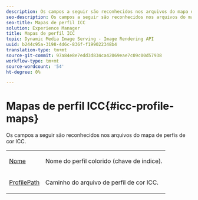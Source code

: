 ```yaml
---
description: Os campos a seguir são reconhecidos nos arquivos do mapa de perfis de cor ICC.
seo-description: Os campos a seguir são reconhecidos nos arquivos do mapa de perfis de cor ICC.
seo-title: Mapas de perfil ICC
solution: Experience Manager
title: Mapas de perfil ICC
topic: Dynamic Media Image Serving - Image Rendering API
uuid: b244c95a-3198-4d6c-836f-f199022348b4
translation-type: tm+mt
source-git-commit: 97a84e8e7edd3d834ca42069eae7c09c00d57938
workflow-type: tm+mt
source-wordcount: '54'
ht-degree: 0%

---
```



# Mapas de perfil ICC{#icc-profile-maps}

Os campos a seguir são reconhecidos nos arquivos do mapa de perfis de cor ICC.

<table id="simpletable_91C7631EE91141DCB6EE70441BC724A9"> 
 <tr class="strow"> 
  <td class="stentry"> <p><span class="codeph"> <a href="../../../../../../is-api/image-catalog/image-serving-api-ref/c-image-catalog-reference/c-icc-profile-map-reference/r-name-icc.md#reference-9e7d3c8e35434981a3dfac66b8946cbe" type="reference" format="dita" scope="local"> Nome</a></span> </p></td> 
  <td class="stentry"> <p>Nome do perfil colorido (chave de índice). </p></td> 
 </tr> 
 <tr class="strow"> 
  <td class="stentry"> <p><span class="codeph"> <a href="../../../../../../is-api/image-catalog/image-serving-api-ref/c-image-catalog-reference/c-icc-profile-map-reference/r-profilepath-icc.md#reference-d0db8b059a60437992fe1ae35761cb95" type="reference" format="dita" scope="local"> ProfilePath</a></span> </p> </td> 
  <td class="stentry"> <p>Caminho do arquivo de perfil de cor ICC. </p></td> 
 </tr> 
</table>

